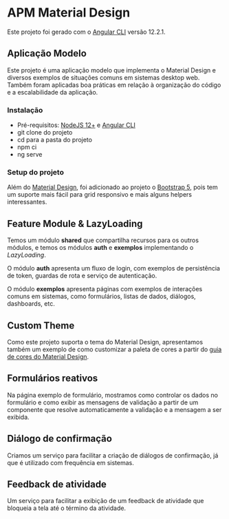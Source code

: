 # APM Material Design

Este projeto foi gerado com o [Angular CLI](https://github.com/angular/angular-cli) versão 12.2.1.

## Aplicação Modelo

Este projeto é uma aplicação modelo que implementa o Material Design e diversos exemplos de situações comuns em sistemas desktop web. Também foram aplicadas boa práticas em relação à organização do código e a escalabilidade da aplicação.

### Instalação

- Pré-requisitos: [NodeJS 12+](https://nodejs.org/en/) e [Angular CLI](https://angular.io/guide/setup-local#install-the-angular-cli)
- git clone do projeto
- cd para a pasta do projeto
- npm ci
- ng serve

### Setup do projeto

Além do [Material Design](https://material.angular.io/), foi adicionado ao projeto o [Bootstrap 5](https://getbootstrap.com/), pois tem um suporte mais fácil para grid responsivo e mais alguns helpers interessantes.

## Feature Module & LazyLoading

Temos um módulo **shared** que compartilha recursos para os outros módulos, e temos os módulos **auth** e **exemplos** implementando o _LazyLoading_.

O módulo **auth** apresenta um fluxo de login, com exemplos de persistência de token, guardas de rota e serviço de autenticação.

O módulo **exemplos** apresenta páginas com exemplos de interações comuns em sistemas, como formulários, listas de dados, diálogos, dashboards, etc.

## Custom Theme

Como este projeto suporta o tema do Material Design, apresentamos também um exemplo de como customizar a paleta de cores a partir do [guia de cores do Material Design](https://material.io/archive/guidelines/style/color.html#color-color-palette).

## Formulários reativos

Na página exemplo de formulário, mostramos como controlar os dados no formulário e como exibir as mensagens de validação a partir de um componente que resolve automaticamente a validação e a mensagem a ser exibida.

## Diálogo de confirmação

Criamos um serviço para facilitar a criação de diálogos de confirmação, já que é utilizado com frequência em sistemas.

## Feedback de atividade

Um serviço para facilitar a exibição de um feedback de atividade que bloqueia a tela até o término da atividade.
